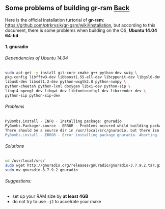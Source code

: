## Some problems of building gr-rsm [Back](./qa.md)

Here is the official installation turtorial of **gr-rsm**: https://github.com/ptrkrysik/gr-gsm/wiki/Installation, but according to this document, there is some problems when building on the OS, **Ubuntu 14.04 64-bit**.

#### 1. gnuradio

###### Dependencies of Ubuntu 14.04

```bash
sudo apt-get -y install git-core cmake g++ python-dev swig \
pkg-config libfftw3-dev libboost1.55-all-dev libcppunit-dev libgsl0-dev \
libusb-dev libsdl1.2-dev python-wxgtk2.8 python-numpy \
python-cheetah python-lxml doxygen libxi-dev python-sip \
libqt4-opengl-dev libqwt-dev libfontconfig1-dev libxrender-dev \
python-sip python-sip-dev
```

###### Problems

```bash
PyBombs.install - INFO - Installing package: gnuradio
PyBombs.Packager.source - ERROR - Problems occured whild building package gnuradio:
There should be a source dir in /usr/local/src/gnuradio, but there isn't.
PyBombs.install - ERROR - Error installing package gnuradio. Aborting.
```

###### Solutions

```bash
cd /usr/local/src/
sudo wget http://gnuradio.org/releases/gnuradio/gnuradio-3.7.9.2.tar.gz
sudo mv gnuradio-3.7.9.2 gnuradio
```

###### Suggestions:

- set up your RAM size by **at least 4GB**
- do not try to use `-j2` to accelrate your make
